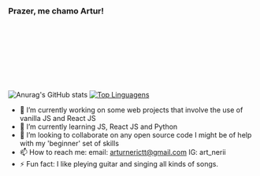 ### Prazer, me chamo Artur!

<img style="height:150px">![Anurag's GitHub stats](https://github-readme-stats.vercel.app/api?username=Artur-Neri&show_icons=true&theme=transparent)  [![Top Linguagens](https://github-readme-stats.vercel.app/api/top-langs/?username=Artur-Neri&layout=compact&theme=highcontrast)](https://github.com/anuraghazra/github-readme-stats)</img>

- 🔭 I’m currently working on some web projects that involve the use of vanilla JS and React JS
- 🌱 I’m currently learning JS, React JS and Python
- 👯 I’m looking to collaborate on any open source code I might be of help with my 'beginner' set of skills
- 📫 How to reach me: 
  email: arturnerictt@gmail.com
  IG: art_nerii
- ⚡ Fun fact: I like pleying guitar and singing all kinds of songs.
